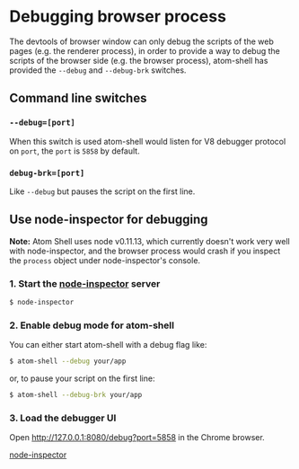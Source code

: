 # Debugging browser process

The devtools of browser window can only debug the scripts of the web pages
(e.g. the renderer process), in order to provide a way to debug the scripts of
the browser side (e.g. the browser process), atom-shell has provided the
`--debug` and `--debug-brk` switches.

## Command line switches

### `--debug=[port]`

When this switch is used atom-shell would listen for V8 debugger protocol on
`port`, the `port` is `5858` by default.

### `debug-brk=[port]`

Like `--debug` but pauses the script on the first line.

## Use node-inspector for debugging

__Note:__ Atom Shell uses node v0.11.13, which currently doesn't work very well
with node-inspector, and the browser process would crash if you inspect the
`process` object under node-inspector's console.

### 1. Start the [node-inspector](node-inspector) server

```bash
$ node-inspector
```

### 2. Enable debug mode for atom-shell

You can either start atom-shell with a debug flag like:

```bash
$ atom-shell --debug your/app
```

or, to pause your script on the first line:

```bash
$ atom-shell --debug-brk your/app
```

### 3. Load the debugger UI

Open http://127.0.0.1:8080/debug?port=5858 in the Chrome browser.

[node-inspector](https://github.com/node-inspector/node-inspector)
